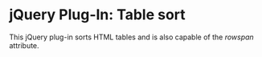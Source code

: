 # jQuery Plug-In: Table sort
This jQuery plug-in sorts HTML tables and is also capable of the *rowspan* attribute.
